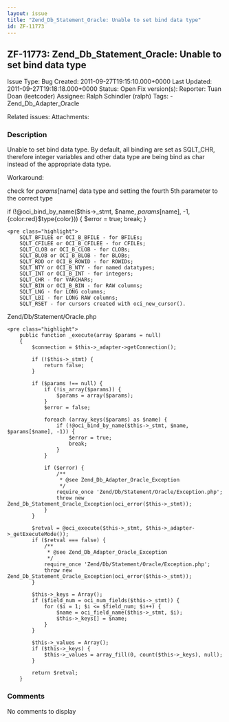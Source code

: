 ```yaml
---
layout: issue
title: "Zend_Db_Statement_Oracle: Unable to set bind data type"
id: ZF-11773
---
```


ZF-11773: Zend\_Db\_Statement\_Oracle: Unable to set bind data type
-------------------------------------------------------------------

 Issue Type: Bug Created: 2011-09-27T19:15:10.000+0000 Last Updated: 2011-09-27T19:18:18.000+0000 Status: Open Fix version(s): 
 Reporter:  Tuan Doan (leetcoder)  Assignee:  Ralph Schindler (ralph)  Tags: - Zend\_Db\_Adapter\_Oracle
 
 Related issues: 
 Attachments: 
### Description

Unable to set bind data type. By default, all binding are set as SQLT\_CHR, therefore integer variables and other data type are being bind as char instead of the appropriate data type.

Workaround:

check for $params[$name] data type and setting the fourth 5th parameter to the correct type

if (!@oci\_bind\_by\_name($this->\_stmt, $name, $params[$name], -1,{color:red}$type{color})) { $error = true; break; }

 
    <pre class="highlight">
        SQLT_BFILEE or OCI_B_BFILE - for BFILEs;
        SQLT_CFILEE or OCI_B_CFILEE - for CFILEs;
        SQLT_CLOB or OCI_B_CLOB - for CLOBs;
        SQLT_BLOB or OCI_B_BLOB - for BLOBs;
        SQLT_RDD or OCI_B_ROWID - for ROWIDs;
        SQLT_NTY or OCI_B_NTY - for named datatypes;
        SQLT_INT or OCI_B_INT - for integers;
        SQLT_CHR - for VARCHARs;
        SQLT_BIN or OCI_B_BIN - for RAW columns;
        SQLT_LNG - for LONG columns;
        SQLT_LBI - for LONG RAW columns;
        SQLT_RSET - for cursors created with oci_new_cursor().
    


Zend/Db/Statement/Oracle.php

 
    <pre class="highlight"> 
        public function _execute(array $params = null)
        {
            $connection = $this->_adapter->getConnection();
    
            if (!$this->_stmt) {
                return false;
            }
    
            if ($params !== null) {
                if (!is_array($params)) {
                    $params = array($params);
                }
                $error = false;
    
                foreach (array_keys($params) as $name) {
                    if (!@oci_bind_by_name($this->_stmt, $name, $params[$name], -1)) {
                        $error = true;
                        break;
                    }
                }
    
                if ($error) {
                    /**
                     * @see Zend_Db_Adapter_Oracle_Exception
                     */
                    require_once 'Zend/Db/Statement/Oracle/Exception.php';
                    throw new Zend_Db_Statement_Oracle_Exception(oci_error($this->_stmt));
                }
            }
    
            $retval = @oci_execute($this->_stmt, $this->_adapter->_getExecuteMode());
            if ($retval === false) {
                /**
                 * @see Zend_Db_Adapter_Oracle_Exception
                 */
                require_once 'Zend/Db/Statement/Oracle/Exception.php';
                throw new Zend_Db_Statement_Oracle_Exception(oci_error($this->_stmt));
            }
    
            $this->_keys = Array();
            if ($field_num = oci_num_fields($this->_stmt)) {
                for ($i = 1; $i <= $field_num; $i++) {
                    $name = oci_field_name($this->_stmt, $i);
                    $this->_keys[] = $name;
                }
            }
    
            $this->_values = Array();
            if ($this->_keys) {
                $this->_values = array_fill(0, count($this->_keys), null);
            }
    
            return $retval;
        }


 

 

### Comments

No comments to display